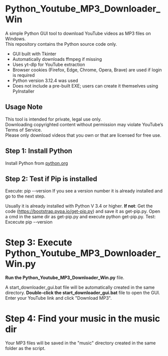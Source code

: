 # Python_Youtube_MP3_Downloader_Win

A simple Python GUI tool to download YouTube videos as MP3 files on Windows.  
This repository contains the Python source code only.

- GUI built with Tkinter  
- Automatically downloads ffmpeg if missing  
- Uses yt-dlp for YouTube extraction  
- Browser cookies (Firefox, Edge, Chrome, Opera, Brave) are used if login is required  
- Python version 3.12.4 was used  
- Does not include a pre-built EXE; users can create it themselves using PyInstaller  

## Usage Note
This tool is intended for private, legal use only.  
Downloading copyrighted content without permission may violate YouTube’s Terms of Service.  
Please only download videos that you own or that are licensed for free use.

## Step 1: Install Python
Install Python from [python.org](https://www.python.org/)

## Step 2: Test if Pip is installed
Execute: pip --version
If you see a version number it is already installed and go to the next step.

Usually it is already installed with Python V 3.4 or higher.
__If not__:
  Get the code (https://bootstrap.pypa.io/get-pip.py) and save it as get-pip.py.
  Open a cmd in the same dir as get-pip.py and execute python get-pip.py.
  Test: Excecute pip --version
# Step 3: Execute Python_Youtube_MP3_Downloader_Win.py 
__Run the Python_Youtube_MP3_Downloader_Win.py__ file.

A start_downloader_gui.bat file will be automatically created in the same directory.
__Double-click the start_downloader_gui.bat__ file to open the GUI.
Enter your YouTube link and click "Download MP3".
# Step 4: Find your music in the music dir
Your MP3 files will be saved in the "music" directory created in the same folder as the script.

